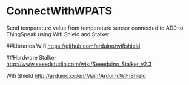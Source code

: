 ConnectWithWPATS
================
Send temperature value from temperature sensor connected to AD0 to ThingSpeak using Wifi Shield and Stalker

##Libraries
Wifi
https://github.com/arduino/wifishield

##Hardware
Stalker 
http://www.seeedstudio.com/wiki/Seeeduino_Stalker_v2.3

Wifi Shield
http://arduino.cc/en/Main/ArduinoWiFiShield
